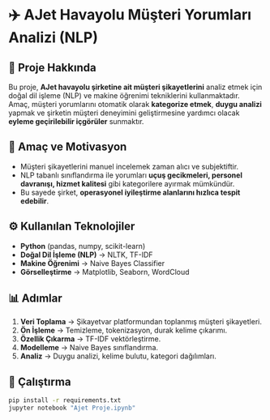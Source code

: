 # ✈️ AJet Havayolu Müşteri Yorumları Analizi (NLP)

## 📌 Proje Hakkında
Bu proje, **AJet havayolu şirketine ait müşteri şikayetlerini** analiz etmek için doğal dil işleme (NLP) ve makine öğrenimi tekniklerini kullanmaktadır.  
Amaç, müşteri yorumlarını otomatik olarak **kategorize etmek**, **duygu analizi** yapmak ve şirketin müşteri deneyimini geliştirmesine yardımcı olacak **eyleme geçirilebilir içgörüler** sunmaktır.  

## 🎯 Amaç ve Motivasyon
- Müşteri şikayetlerini manuel incelemek zaman alıcı ve subjektiftir.  
- NLP tabanlı sınıflandırma ile yorumları **uçuş gecikmeleri, personel davranışı, hizmet kalitesi** gibi kategorilere ayırmak mümkündür.  
- Bu sayede şirket, **operasyonel iyileştirme alanlarını hızlıca tespit edebilir**.  

## ⚙️ Kullanılan Teknolojiler
- **Python** (pandas, numpy, scikit-learn)  
- **Doğal Dil İşleme (NLP)** → NLTK, TF-IDF  
- **Makine Öğrenimi** → Naive Bayes Classifier  
- **Görselleştirme** → Matplotlib, Seaborn, WordCloud  

## 📊 Adımlar
1. **Veri Toplama** → Şikayetvar platformundan toplanmış müşteri şikayetleri.  
2. **Ön İşleme** → Temizleme, tokenizasyon, durak kelime çıkarımı.  
3. **Özellik Çıkarma** → TF-IDF vektörleştirme.  
4. **Modelleme** → Naive Bayes sınıflandırma.  
5. **Analiz** → Duygu analizi, kelime bulutu, kategori dağılımları.  

## 🚀 Çalıştırma
```bash
pip install -r requirements.txt
jupyter notebook "Ajet Proje.ipynb"
